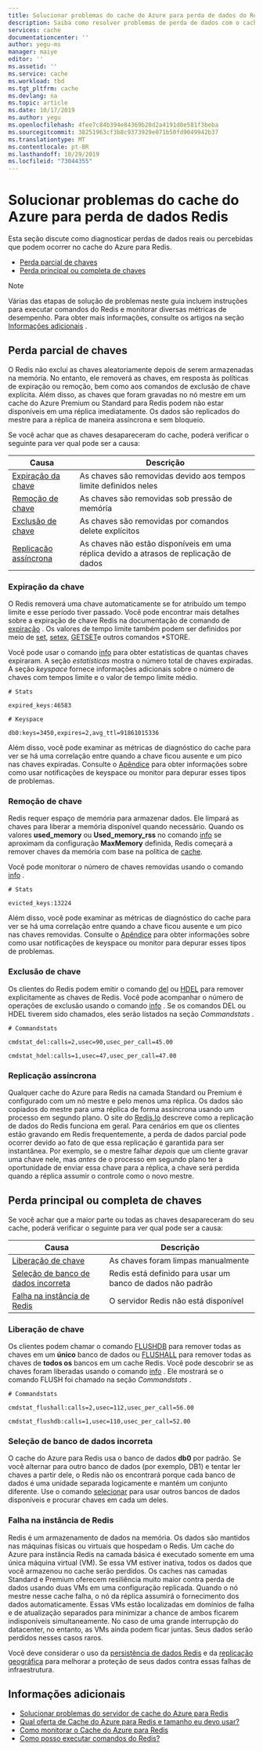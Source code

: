 ```yaml
---
title: Solucionar problemas do cache do Azure para perda de dados do Redis | Microsoft Docs
description: Saiba como resolver problemas de perda de dados com o cache do Azure para Redis
services: cache
documentationcenter: ''
author: yegu-ms
manager: maiye
editor: ''
ms.assetid: ''
ms.service: cache
ms.workload: tbd
ms.tgt_pltfrm: cache
ms.devlang: na
ms.topic: article
ms.date: 10/17/2019
ms.author: yegu
ms.openlocfilehash: 4fee7c84b394e84369b28d2a4191d0e581f3beba
ms.sourcegitcommit: 38251963cf3b8c9373929e071b50fd9049942b37
ms.translationtype: MT
ms.contentlocale: pt-BR
ms.lasthandoff: 10/29/2019
ms.locfileid: "73044355"
---
```

# <a name="troubleshoot-azure-cache-for-redis-data-loss"></a>Solucionar problemas do cache do Azure para perda de dados Redis

Esta seção discute como diagnosticar perdas de dados reais ou percebidas que podem ocorrer no cache do Azure para Redis.

- [Perda parcial de chaves](#partial-loss-of-keys)
- [Perda principal ou completa de chaves](#major-or-complete-loss-of-keys)

> [!NOTE]
> Várias das etapas de solução de problemas neste guia incluem instruções para executar comandos do Redis e monitorar diversas métricas de desempenho. Para obter mais informações, consulte os artigos na seção [Informações adicionais](#additional-information) .
>

## <a name="partial-loss-of-keys"></a>Perda parcial de chaves

O Redis não exclui as chaves aleatoriamente depois de serem armazenadas na memória. No entanto, ele removerá as chaves, em resposta às políticas de expiração ou remoção, bem como aos comandos de exclusão de chave explícita. Além disso, as chaves que foram gravadas no nó mestre em um cache do Azure Premium ou Standard para Redis podem não estar disponíveis em uma réplica imediatamente. Os dados são replicados do mestre para a réplica de maneira assíncrona e sem bloqueio.

Se você achar que as chaves desapareceram do cache, poderá verificar o seguinte para ver qual pode ser a causa:

| Causa | Descrição |
|---|---|
| [Expiração da chave](#key-expiration) | As chaves são removidas devido aos tempos limite definidos neles |
| [Remoção de chave](#key-eviction) | As chaves são removidas sob pressão de memória |
| [Exclusão de chave](#key-deletion) | As chaves são removidas por comandos delete explícitos |
| [Replicação assíncrona](#async-replication) | As chaves não estão disponíveis em uma réplica devido a atrasos de replicação de dados |

### <a name="key-expiration"></a>Expiração da chave

O Redis removerá uma chave automaticamente se for atribuído um tempo limite e esse período tiver passado. Você pode encontrar mais detalhes sobre a expiração de chave Redis na documentação de comando de [expiração](http://redis.io/commands/expire) . Os valores de tempo limite também podem ser definidos por meio de [set](http://redis.io/commands/set), [setex](https://redis.io/commands/setex), [GETSET](https://redis.io/commands/getset)e outros comandos \*STORE.

Você pode usar o comando [info](http://redis.io/commands/info) para obter estatísticas de quantas chaves expiraram. A seção *estatísticas* mostra o número total de chaves expiradas. A seção *keyspace* fornece informações adicionais sobre o número de chaves com tempos limite e o valor de tempo limite médio.

```
# Stats

expired_keys:46583

# Keyspace

db0:keys=3450,expires=2,avg_ttl=91861015336
```

Além disso, você pode examinar as métricas de diagnóstico do cache para ver se há uma correlação entre quando a chave ficou ausente e um pico nas chaves expiradas. Consulte o [Apêndice](https://gist.github.com/JonCole/4a249477142be839b904f7426ccccf82#appendix) para obter informações sobre como usar notificações de keyspace ou monitor para depurar esses tipos de problemas.

### <a name="key-eviction"></a>Remoção de chave

Redis requer espaço de memória para armazenar dados. Ele limpará as chaves para liberar a memória disponível quando necessário. Quando os valores **used_memory** ou **Used_memory_rss** no comando [info](http://redis.io/commands/info) se aproximam da configuração **MaxMemory** definida, Redis começará a remover chaves da memória com base na política de [cache](http://redis.io/topics/lru-cache).

Você pode monitorar o número de chaves removidas usando o comando [info](http://redis.io/commands/info) .

```
# Stats

evicted_keys:13224
```

Além disso, você pode examinar as métricas de diagnóstico do cache para ver se há uma correlação entre quando a chave ficou ausente e um pico nas chaves removidas. Consulte o [Apêndice](https://gist.github.com/JonCole/4a249477142be839b904f7426ccccf82#appendix) para obter informações sobre como usar notificações de keyspace ou monitor para depurar esses tipos de problemas.

### <a name="key-deletion"></a>Exclusão de chave

Os clientes do Redis podem emitir o comando [del](http://redis.io/commands/del) ou [HDEL](http://redis.io/commands/hdel) para remover explicitamente as chaves de Redis. Você pode acompanhar o número de operações de exclusão usando o comando [info](http://redis.io/commands/info) . Se os comandos DEL ou HDEL tiverem sido chamados, eles serão listados na seção *Commandstats* .

```
# Commandstats

cmdstat_del:calls=2,usec=90,usec_per_call=45.00

cmdstat_hdel:calls=1,usec=47,usec_per_call=47.00
```

### <a name="async-replication"></a>Replicação assíncrona

Qualquer cache do Azure para Redis na camada Standard ou Premium é configurado com um nó mestre e pelo menos uma réplica. Os dados são copiados do mestre para uma réplica de forma assíncrona usando um processo em segundo plano. O site do [Redis.Io](http://redis.io/topics/replication) descreve como a replicação de dados do Redis funciona em geral. Para cenários em que os clientes estão gravando em Redis frequentemente, a perda de dados parcial pode ocorrer devido ao fato de que essa replicação é garantida para ser instantânea. Por exemplo, se o mestre falhar _depois_ que um cliente gravar uma chave nele, mas _antes_ de o processo em segundo plano ter a oportunidade de enviar essa chave para a réplica, a chave será perdida quando a réplica assumir o controle como o novo mestre.

## <a name="major-or-complete-loss-of-keys"></a>Perda principal ou completa de chaves

Se você achar que a maior parte ou todas as chaves desapareceram do seu cache, poderá verificar o seguinte para ver qual pode ser a causa:

| Causa | Descrição |
|---|---|
| [Liberação de chave](#key-flushing) | As chaves foram limpas manualmente |
| [Seleção de banco de dados incorreta](#incorrect-database-selection) | Redis está definido para usar um banco de dados não padrão |
| [Falha na instância de Redis](#redis-instance-failure) | O servidor Redis não está disponível |

### <a name="key-flushing"></a>Liberação de chave

Os clientes podem chamar o comando [FLUSHDB](http://redis.io/commands/flushdb) para remover todas as chaves em um **único** banco de dados ou [FLUSHALL](http://redis.io/commands/flushall) para remover todas as chaves de **todos os** bancos em um cache Redis. Você pode descobrir se as chaves foram liberadas usando o comando [info](http://redis.io/commands/info) . Ele mostrará se o comando FLUSH foi chamado na seção *Commandstats* .

```
# Commandstats

cmdstat_flushall:calls=2,usec=112,usec_per_call=56.00

cmdstat_flushdb:calls=1,usec=110,usec_per_call=52.00
```

### <a name="incorrect-database-selection"></a>Seleção de banco de dados incorreta

O cache do Azure para Redis usa o banco de dados **db0** por padrão. Se você alternar para outro banco de dados (por exemplo, DB1) e tentar ler chaves a partir dele, o Redis não os encontrará porque cada banco de dados é uma unidade separada logicamente e mantém um conjunto diferente. Use o comando [selecionar](http://redis.io/commands/select) para usar outros bancos de dados disponíveis e procurar chaves em cada um deles.

### <a name="redis-instance-failure"></a>Falha na instância de Redis

Redis é um armazenamento de dados na memória. Os dados são mantidos nas máquinas físicas ou virtuais que hospedam o Redis. Um cache do Azure para instância Redis na camada básica é executado somente em uma única máquina virtual (VM). Se essa VM estiver inativa, todos os dados que você armazenou no cache serão perdidos. Os caches nas camadas Standard e Premium oferecem resiliência muito maior contra perda de dados usando duas VMs em uma configuração replicada. Quando o nó mestre nesse cache falha, o nó da réplica assumirá o fornecimento dos dados automaticamente. Essas VMs estão localizadas em domínios de falha e de atualização separados para minimizar a chance de ambos ficarem indisponíveis simultaneamente. No caso de uma grande interrupção do datacenter, no entanto, as VMs ainda podem ficar juntas. Seus dados serão perdidos nesses casos raros.

Você deve considerar o uso da [persistência de dados Redis](http://redis.io/topics/persistence) e da [replicação geográfica](https://docs.microsoft.com/azure/azure-cache-for-redis/cache-how-to-geo-replication) para melhorar a proteção de seus dados contra essas falhas de infraestrutura.

## <a name="additional-information"></a>Informações adicionais

- [Solucionar problemas do servidor de cache do Azure para Redis](cache-troubleshoot-server.md)
- [Qual oferta de Cache do Azure para Redis e tamanho eu devo usar?](cache-faq.md#what-azure-cache-for-redis-offering-and-size-should-i-use)
- [Como monitorar o Cache do Azure para Redis](cache-how-to-monitor.md)
- [Como posso executar comandos do Redis?](cache-faq.md#how-can-i-run-redis-commands)
